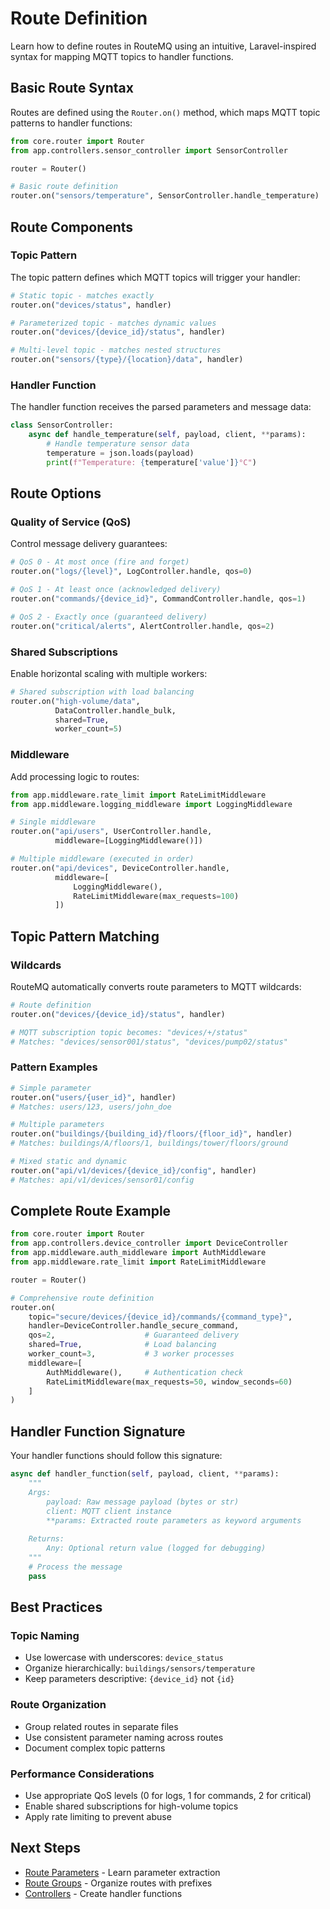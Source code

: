 # Route Definition

Learn how to define routes in RouteMQ using an intuitive, Laravel-inspired syntax for mapping MQTT topics to handler functions.

## Basic Route Syntax

Routes are defined using the `Router.on()` method, which maps MQTT topic patterns to handler functions:

```python
from core.router import Router
from app.controllers.sensor_controller import SensorController

router = Router()

# Basic route definition
router.on("sensors/temperature", SensorController.handle_temperature)
```

## Route Components

### Topic Pattern

The topic pattern defines which MQTT topics will trigger your handler:

```python
# Static topic - matches exactly
router.on("devices/status", handler)

# Parameterized topic - matches dynamic values
router.on("devices/{device_id}/status", handler)

# Multi-level topic - matches nested structures
router.on("sensors/{type}/{location}/data", handler)
```

### Handler Function

The handler function receives the parsed parameters and message data:

```python
class SensorController:
    async def handle_temperature(self, payload, client, **params):
        # Handle temperature sensor data
        temperature = json.loads(payload)
        print(f"Temperature: {temperature['value']}°C")
```

## Route Options

### Quality of Service (QoS)

Control message delivery guarantees:

```python
# QoS 0 - At most once (fire and forget)
router.on("logs/{level}", LogController.handle, qos=0)

# QoS 1 - At least once (acknowledged delivery)
router.on("commands/{device_id}", CommandController.handle, qos=1)

# QoS 2 - Exactly once (guaranteed delivery)
router.on("critical/alerts", AlertController.handle, qos=2)
```

### Shared Subscriptions

Enable horizontal scaling with multiple workers:

```python
# Shared subscription with load balancing
router.on("high-volume/data", 
          DataController.handle_bulk, 
          shared=True, 
          worker_count=5)
```

### Middleware

Add processing logic to routes:

```python
from app.middleware.rate_limit import RateLimitMiddleware
from app.middleware.logging_middleware import LoggingMiddleware

# Single middleware
router.on("api/users", UserController.handle, 
          middleware=[LoggingMiddleware()])

# Multiple middleware (executed in order)
router.on("api/devices", DeviceController.handle,
          middleware=[
              LoggingMiddleware(),
              RateLimitMiddleware(max_requests=100)
          ])
```

## Topic Pattern Matching

### Wildcards

RouteMQ automatically converts route parameters to MQTT wildcards:

```python
# Route definition
router.on("devices/{device_id}/status", handler)

# MQTT subscription topic becomes: "devices/+/status"
# Matches: "devices/sensor001/status", "devices/pump02/status"
```

### Pattern Examples

```python
# Simple parameter
router.on("users/{user_id}", handler)
# Matches: users/123, users/john_doe

# Multiple parameters
router.on("buildings/{building_id}/floors/{floor_id}", handler)
# Matches: buildings/A/floors/1, buildings/tower/floors/ground

# Mixed static and dynamic
router.on("api/v1/devices/{device_id}/config", handler)
# Matches: api/v1/devices/sensor01/config
```

## Complete Route Example

```python
from core.router import Router
from app.controllers.device_controller import DeviceController
from app.middleware.auth_middleware import AuthMiddleware
from app.middleware.rate_limit import RateLimitMiddleware

router = Router()

# Comprehensive route definition
router.on(
    topic="secure/devices/{device_id}/commands/{command_type}",
    handler=DeviceController.handle_secure_command,
    qos=2,                    # Guaranteed delivery
    shared=True,              # Load balancing
    worker_count=3,           # 3 worker processes
    middleware=[
        AuthMiddleware(),     # Authentication check
        RateLimitMiddleware(max_requests=50, window_seconds=60)
    ]
)
```

## Handler Function Signature

Your handler functions should follow this signature:

```python
async def handler_function(self, payload, client, **params):
    """
    Args:
        payload: Raw message payload (bytes or str)
        client: MQTT client instance
        **params: Extracted route parameters as keyword arguments
    
    Returns:
        Any: Optional return value (logged for debugging)
    """
    # Process the message
    pass
```

## Best Practices

### Topic Naming

- Use lowercase with underscores: `device_status`
- Organize hierarchically: `buildings/sensors/temperature`
- Keep parameters descriptive: `{device_id}` not `{id}`

### Route Organization

- Group related routes in separate files
- Use consistent parameter naming across routes
- Document complex topic patterns

### Performance Considerations

- Use appropriate QoS levels (0 for logs, 1 for commands, 2 for critical)
- Enable shared subscriptions for high-volume topics
- Apply rate limiting to prevent abuse

## Next Steps

- [Route Parameters](route-parameters.md) - Learn parameter extraction
- [Route Groups](route-groups.md) - Organize routes with prefixes
- [Controllers](../controllers/README.md) - Create handler functions
